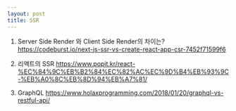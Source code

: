 ```yaml
---
layout: post
title: SSR
---
```


1. Server Side Render 와 Client Side Render의 차이는?
https://codeburst.io/next-js-ssr-vs-create-react-app-csr-7452f71599f6

2. 리액트의 SSR
https://www.popit.kr/react-%EC%84%9C%EB%B2%84%EC%82%AC%EC%9D%B4%EB%93%9C-%EB%A0%8C%EB%8D%94%EB%A7%81/

3. GraphQL
https://www.holaxprogramming.com/2018/01/20/graphql-vs-restful-api/
